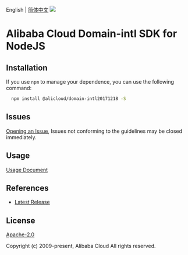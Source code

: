 English | [简体中文](README-CN.md)
![](https://aliyunsdk-pages.alicdn.com/icons/AlibabaCloud.svg)

# Alibaba Cloud Domain-intl SDK for NodeJS

## Installation
If you use `npm` to manage your dependence, you can use the following command:

```sh
  npm install @alicloud/domain-intl20171218 -S
```

## Issues
[Opening an Issue](https://github.com/aliyun/alibabacloud-typescript-sdk/issues/new), Issues not conforming to the guidelines may be closed immediately.

## Usage
[Usage Document](https://github.com/aliyun/alibabacloud-typescript-sdk/blob/master/docs/Usage-EN.md#quick-examples)

## References
* [Latest Release](https://github.com/aliyun/alibabacloud-typescript-sdk/)

## License
[Apache-2.0](http://www.apache.org/licenses/LICENSE-2.0)

Copyright (c) 2009-present, Alibaba Cloud All rights reserved.
